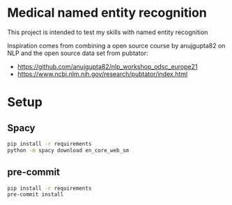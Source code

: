 # Medical named entity recognition

This project is intended to test my skills with named entity recognition

Inspiration comes from combining a open source course by anujgupta82 on NLP
and the open source data set from pubtator:
* https://github.com/anujgupta82/nlp_workshop_odsc_europe21
* https://www.ncbi.nlm.nih.gov/research/pubtator/index.html

# Setup

## Spacy
```bash
pip install -r requirements
python -m spacy download en_core_web_sm
```

## pre-commit
```bash
pip install -r requirements
pre-commit install
```
